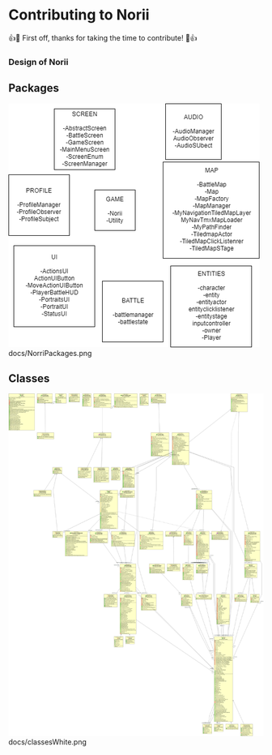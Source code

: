 # Contributing to Norii

:+1::tada: First off, thanks for taking the time to contribute! :tada::+1:

### Design of Norii

## Packages

![Norii Packages](/docs/NorriPackages.png "Norii packages")
docs/NorriPackages.png

## Classes

![Norii Classes](/docs/classesWhite.png "Norii classes")
docs/classesWhite.png
